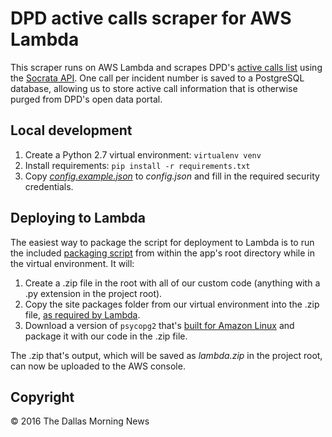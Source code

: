 # DPD active calls scraper for AWS Lambda

This scraper runs on AWS Lambda and scrapes DPD's [active calls list](https://www.dallasopendata.com/Police/Dallas-Police-Active-Calls/9fxf-t2tr) using the [Socrata API](https://dev.socrata.com/docs/endpoints.html). One call per incident number is saved to a PostgreSQL database, allowing us to store active call information that is otherwise purged from DPD's open data portal.

## Local development

1. Create a Python 2.7 virtual environment: `virtualenv venv`
2. Install requirements: `pip install -r requirements.txt`
3. Copy _[config.example.json](config.json.example)_ to _config.json_ and fill in the required security credentials.

## Deploying to Lambda

The easiest way to package the script for deployment to Lambda is to run the included [packaging script](package.sh) from within the app's root directory while in the virtual environment. It will:

1. Create a .zip file in the root with all of our custom code (anything with a .py extension in the project root).
2. Copy the site packages folder from our virtual environment into the .zip file, [as required by Lambda](http://docs.aws.amazon.com/lambda/latest/dg/lambda-python-how-to-create-deployment-package.html).
3. Download a version of `psycopg2` that's [built for Amazon Linux](https://github.com/jkehler/awslambda-psycopg2) and package it with our code in the .zip file.

The .zip that's output, which will be saved as _lambda.zip_ in the project root, can now be uploaded to the AWS console.

## Copyright

&copy; 2016 The Dallas Morning News
